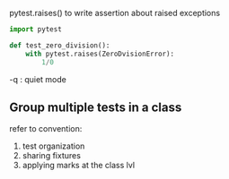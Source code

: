 pytest.raises() to write assertion about raised exceptions
```python
import pytest

def test_zero_division():
	with pytest.raises(ZeroDvisionError):
		1/0
```

-q : quiet mode

## Group multiple tests in a class
refer to convention:
1. test organization
2. sharing fixtures
3. applying marks at the class lvl
